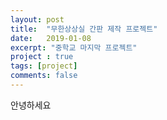 ```yaml
---
layout: post
title:  "무한상상실 간판 제작 프로젝트"
date:   2019-01-08
excerpt: "중학교 마지막 프로젝트"
project : true
tags: [project]
comments: false
---
```


안녕하세요
